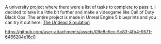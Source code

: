 A university project where there were a list of tasks to complete to pass it. I decided to take it a little bit further and make a videogame like Call of Duty Black Ops. The entire project is made in Unreal Engine 5 blueprints and you can try it out here: [The Undead Simulation](https://legiondecidard.itch.io/the-undead-simulation)

https://github.com/user-attachments/assets/09e8c5ec-5c83-4fb4-9571-6466204e16c0


